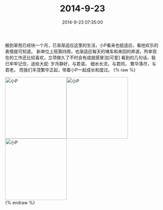 ﻿---
title: 2014-9-23
date: 2014-9-23 07:35:00
tags:
categories: 妈妈
---
搬到翠苑已经快一个月，已渐渐适应这里的生活，小P看来也挺适应，看他欢乐的表情就可知道。
新单位上班第四周，也渐适应每天的堵车和来回的奔波。所幸现在的工作还比较喜欢，立项做久了不时会有成就感冒泡[可爱]
看到的几句话，我已牢牢记住，送给大屁:
岁月静好，与君语，
细水长流，与君同，
繁华落尽，与君老。
而我们丰茂繁华正起，带着小P一起成长和度过。
{% raw %}
<div style="width:500 px">
<div style="float:left; width:100 px"><img src="/images/微信图片_20171010182211.jpg" width="200" alt="小P"></div>
<div style="float:left; width:100 px"><img src="/images/微信图片_20171010182231.jpg" width="200" alt="小P"></div>
<div style="float:left; width:100 px"><img src="/images/微信图片_20171010182241.jpg" width="200" alt="小P"></div>
<div style="clear:both"></div>
</div>
{% endraw %}